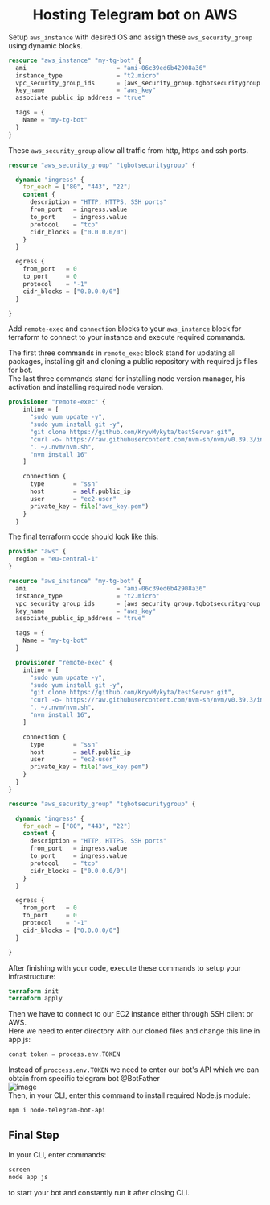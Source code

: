 <h1 align="center">Hosting Telegram bot on AWS</h1>

Setup `aws_instance` with desired OS and assign these `aws_security_group` using dynamic blocks.
```tf
resource "aws_instance" "my-tg-bot" {
  ami                         = "ami-06c39ed6b42908a36"
  instance_type               = "t2.micro"
  vpc_security_group_ids      = [aws_security_group.tgbotsecuritygroup.id]
  key_name                    = "aws_key"
  associate_public_ip_address = "true"

  tags = {
    Name = "my-tg-bot"
  }
}

```
These `aws_security_group` allow all traffic from http, https and ssh ports.

```tf
resource "aws_security_group" "tgbotsecuritygroup" {

  dynamic "ingress" {
    for_each = ["80", "443", "22"]
    content {
      description = "HTTP, HTTPS, SSH ports"
      from_port   = ingress.value
      to_port     = ingress.value
      protocol    = "tcp"
      cidr_blocks = ["0.0.0.0/0"]
    }
  }

  egress {
    from_port   = 0
    to_port     = 0
    protocol    = "-1"
    cidr_blocks = ["0.0.0.0/0"]
  }

}
```

Add `remote-exec` and `connection` blocks to your `aws_instance` block for terraform to connect to your instance and execute required commands.

The first three commands in `remote_exec` block stand for updating all packages, installing git and cloning a public repository with required js files for bot.
<br>
The last three commands stand for installing node version manager, his activation and installing required node version.

```tf
provisioner "remote-exec" {
    inline = [
      "sudo yum update -y",
      "sudo yum install git -y",
      "git clone https://github.com/KryvMykyta/testServer.git",
      "curl -o- https://raw.githubusercontent.com/nvm-sh/nvm/v0.39.3/install.sh | bash",
      ". ~/.nvm/nvm.sh",
      "nvm install 16"
    ]

    connection {
      type        = "ssh"
      host        = self.public_ip
      user        = "ec2-user"
      private_key = file("aws_key.pem")
    }
  }
```

The final terraform code should look like this:
```tf
provider "aws" {
  region = "eu-central-1"
}

resource "aws_instance" "my-tg-bot" {
  ami                         = "ami-06c39ed6b42908a36"
  instance_type               = "t2.micro"
  vpc_security_group_ids      = [aws_security_group.tgbotsecuritygroup.id]
  key_name                    = "aws_key"
  associate_public_ip_address = "true"

  tags = {
    Name = "my-tg-bot"
  }

  provisioner "remote-exec" {
    inline = [
      "sudo yum update -y",
      "sudo yum install git -y",
      "git clone https://github.com/KryvMykyta/testServer.git",
      "curl -o- https://raw.githubusercontent.com/nvm-sh/nvm/v0.39.3/install.sh | bash",
      ". ~/.nvm/nvm.sh",
      "nvm install 16",
    ]

    connection {
      type        = "ssh"
      host        = self.public_ip
      user        = "ec2-user"
      private_key = file("aws_key.pem")
    }
  }
}

resource "aws_security_group" "tgbotsecuritygroup" {

  dynamic "ingress" {
    for_each = ["80", "443", "22"]
    content {
      description = "HTTP, HTTPS, SSH ports"
      from_port   = ingress.value
      to_port     = ingress.value
      protocol    = "tcp"
      cidr_blocks = ["0.0.0.0/0"]
    }
  }

  egress {
    from_port   = 0
    to_port     = 0
    protocol    = "-1"
    cidr_blocks = ["0.0.0.0/0"]
  }

}
```
After finishing with your code, execute these commands to setup your infrastructure:
```tf
terraform init
terraform apply
```

Then we have to connect to our EC2 instance either through SSH client or AWS.
<br>
Here we need to enter directory with our cloned files and change this line in app.js:
```tf
const token = process.env.TOKEN
```
Instead of `proccess.env.TOKEN` we need to enter our bot's API which we can obtain from specific telegram bot @BotFather
<br>
![image](https://user-images.githubusercontent.com/114437342/216158048-b66c875c-bbd3-4311-973f-17428761b9a0.png)
<br>
Then, in your CLI, enter this command to install required Node.js module:
```tf
npm i node-telegram-bot-api
```
<h2>Final Step</h2>

In your CLI, enter commands:
```tf
screen
node app js
```
to start your bot and constantly run it after closing CLI.
